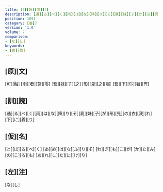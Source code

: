 ```yaml
---
title: [（][詠][雨][）]
description: [通][る][べ][く][雨][は][な][降][り][そ][我][妹][子][が][形][見][の][衣][我][れ][下][に][着][り]
position: 1091
category: [巻]7
version: '1.0'
volume: 7
comparison:
- [な][し]
keywords:
- [雑][歌]
---
```


## [原][文]

[可][融] [雨][者][莫][零] [吾][妹][子][之] [形][見][之][服] [吾][下][尓][著][有]

## [訓][読]

[通][る][べ][く][雨][は][な][降][り][そ][我][妹][子][が][形][見][の][衣][我][れ][下][に][着][り]

## [仮][名]

[と][ほ][る][べ][く] [あ][め][は][な][ふ][り][そ] [わ][ぎ][も][こ][が] [か][た][み][の][こ][ろ][も] [あ][れ][し][た][に][け][り]

## [左][注]

[な][し]
